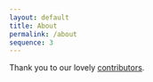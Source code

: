 ```yaml
---
layout: default
title: About
permalink: /about
sequence: 3
---
```


Thank you to our lovely [contributors](https://github.com/WomenWhoCode/WWCode-London/graphs/contributors).
